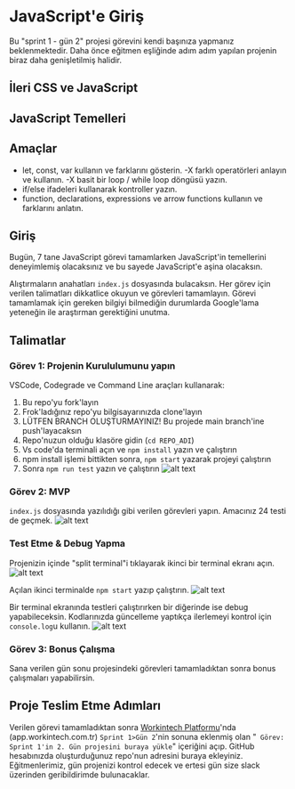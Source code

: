 # JavaScript'e Giriş

Bu "sprint 1 - gün 2" projesi görevini kendi başınıza yapmanız beklenmektedir. Daha önce eğitmen eşliğinde adım adım yapılan projenin biraz daha genişletilmiş halidir.

## İleri CSS ve JavaScript

## JavaScript Temelleri

## Amaçlar

- let, const, var kullanın ve farklarını gösterin.
-X farklı operatörleri anlayın ve kullanın.
-X basit bir loop / while loop döngüsü yazın.
- if/else ifadeleri kullanarak kontroller yazın.
- function, declarations, expressions ve arrow functions kullanın ve farklarını anlatın.
  
## Giriş

Bugün, 7 tane JavaScript görevi tamamlarken JavaScript'in temellerini deneyimlemiş olacaksınız ve bu sayede JavaScript'e aşina olacaksın.

Alıştırmaların anahatları `index.js` dosyasında bulacaksın. Her görev için verilen talimatları dikkatlice okuyun ve görevleri tamamlayın. Görevi tamamlamak için gereken bilgiyi bilmediğin durumlarda Google'lama yeteneğin ile araştırman gerektiğini unutma.


## Talimatlar

### Görev 1: Projenin Kurululumunu yapın

VSCode, Codegrade ve Command Line araçları kullanarak:


1. Bu repo'yu fork'layın
2. Frok'ladığınız repo'yu bilgisayarınızda clone'layın
3. LÜTFEN BRANCH OLUŞTURMAYINIZ! Bu projede main branch'ine push'layacaksın
4. Repo'nuzun olduğu klasöre gidin (`cd REPO_ADI`)
5. Vs code'da terminali açın ve `npm install` yazın ve çalıştırın
6. npm install işlemi bittikten sonra, `npm start` yazarak projeyi çalıştırın
7. Sonra `npm run test` yazın ve çalıştırın
![alt text](assets/npm_run_test.png "npm run test")


### Görev 2: MVP

`index.js` dosyasında yazılıdığı gibi verilen görevleri yapın. 
Amacınız 24 testi de geçmek. 
![alt text](assets/npm_test_skoru.png "npm test skoru örneği (sadece 1 testten geçilmiş(passed), 23 test başarısız(failed) olmuş)")

### Test Etme & Debug Yapma

Projenizin içinde "split terminal"i tıklayarak ikinci bir terminal ekranı açın.
![alt text](assets/split_terminal.png "Split Terminal")

Açılan ikinci terminalde `npm start` yazıp çalıştırın.
![alt text](assets/npm_start.png "npm start")

Bir terminal ekranında testleri çalıştırırken bir diğerinde ise debug yapabileceksin. Kodlarınızda güncelleme yaptıkça ilerlemeyi kontrol için `console.log`u kullanın.
![alt text](assets/debug_terminal.png "Terminal buna benzemeli")

### Görev 3: Bonus Çalışma

Sana verilen gün sonu projesindeki görevleri tamamladıktan sonra bonus çalışmaları yapabilirsin.

## Proje Teslim Etme Adımları

Verilen görevi tamamladıktan sonra [Workintech Platformu](https://app.workintech.com.tr)'nda (app.workintech.com.tr) `Sprint 1>Gün 2`'nin sonuna eklenmiş olan "` Görev: Sprint 1'in 2. Gün projesini buraya yükle`" içeriğini açıp. GitHub hesabınızda oluşturduğunuz repo'nun adresini buraya ekleyiniz. Eğitmenlerimiz, gün projenizi kontrol edecek ve ertesi gün size slack üzerinden geribildirimde bulunacaklar.
